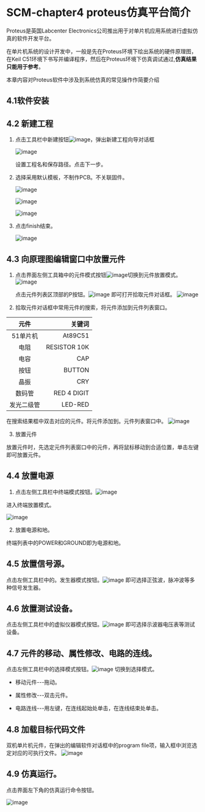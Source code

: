 # SCM-chapter4 proteus仿真平台简介

Proteus是英国Labcenter Electronics公司推出用于对单片机应用系统进行虚拟仿真的软件开发平台。

在单片机系统的设计开发中，一般是先在Proteus环境下绘出系统的硬件原理图，在Keil C51环境下书写并编译程序，然后在Proteus环境下仿真调试通过,**仿真结果只能用于参考**。

本章内容对Proteus软件中涉及到系统仿真的常见操作作简要介绍

## 4.1软件安装

## 4.2 新建工程

1. 点击工具栏中新建按钮![image](https://user-images.githubusercontent.com/113764572/192434372-96079098-6da1-4a21-838d-aa94d6e998c0.png)，弹出新建工程向导对话框

	![image](https://user-images.githubusercontent.com/113764572/192434565-7013203b-9d7a-4d12-baa0-63120e26e0fc.png)
	
	设置工程名和保存路径。点击下一步。
	
2. 选择采用默认模板，不制作PCB。不关联固件。
	
	![image](https://user-images.githubusercontent.com/113764572/192434999-ef6d0b22-3f70-4eab-bdf0-75c01ade3b13.png)
	
	![image](https://user-images.githubusercontent.com/113764572/192435074-a198e2e2-9954-46f6-b50d-362e60dd9b7f.png)
	
	![image](https://user-images.githubusercontent.com/113764572/192435158-e41d7318-3951-4d50-91e3-052f48abeb25.png)
	
3. 点击finish结束。

	![image](https://user-images.githubusercontent.com/113764572/192435217-a2ea3cf5-05b2-471e-a4b1-4450c8506a8d.png)
	
## 4.3 向原理图编辑窗口中放置元件

1. 点击界面左侧工具箱中的元件模式按钮![image](https://user-images.githubusercontent.com/113764572/192439171-336997cc-bbfa-4133-8768-4bd66ace11ab.png)切换到元件放置模式。
	![image](https://user-images.githubusercontent.com/113764572/192439931-628c4039-016f-424f-91a0-908e14b0788d.png)
	
	点击元件列表区顶部的P按钮。![image](https://user-images.githubusercontent.com/113764572/192440069-aeb629be-398b-44db-919f-4a8f25cd134b.png)
即可打开拾取元件对话框。
	![image](https://user-images.githubusercontent.com/113764572/192443357-aa3a1d48-fe8e-45c5-8d91-db3752403ec4.png)

2. 拾取元件对话框中常用元件的搜索，将元件添加到元件列表窗口。

| 元件 | 关键词     |
|:--------:| -------------:|
| 51单片机 | At89C51 |
| 电阻 |RESISTOR 10K |
| 电容 | CAP |
| 按钮| BUTTON |
| 晶振 | CRY |
| 数码管 |RED 4 DIGIT |
| 发光二级管 | LED-RED |

在搜索结果框中双击对应的元件。将元件添加到。元件列表窗口中。
![image](https://user-images.githubusercontent.com/113764572/192444632-1cc1d3f8-67e2-420e-b980-4bfb1488f818.png)

3. 放置元件

放置元件时，先选定元件列表窗口中的元件，再将鼠标移动到合适位置，单击左键即可放置元件。

## 4.4 放置电源

1. 点击左侧工具栏中终端模式按钮。![image](https://user-images.githubusercontent.com/113764572/192445411-3c5827e7-2ea1-44ee-a173-81975442b323.png)

进入终端放置模式。

![image](https://user-images.githubusercontent.com/113764572/192445565-73438419-4451-4b43-b813-c76aa8f2e828.png)

2. 放置电源和地。

终端列表中的POWER和GROUND即为电源和地。

## 4.5 放置信号源。
点击左侧工具栏中的。发生器模式按钮。![image](https://user-images.githubusercontent.com/113764572/192446196-4a2fdcac-c5e6-473c-aad0-6057608ba337.png)
即可选择正弦波，脉冲波等多种信号发生器。
## 4.6 放置测试设备。
点击左侧工具栏中的虚拟仪器模式按钮。![image](https://user-images.githubusercontent.com/113764572/192446385-9f81b984-f398-4fb9-8118-9494d9b69fe5.png)
即可选择示波器电压表等测试设备。

## 4.7 元件的移动、属性修改、电路的连线。

点击左侧工具栏中的选择模式按钮。![image](https://user-images.githubusercontent.com/113764572/192447207-512a14dd-09a8-4131-aa1a-3343dfb35387.png)
切换到选择模式。

- 移动元件---拖动。

- 属性修改---双击元件。

- 电路连线---用左键，在连线起始处单击，在连线结束处单击。

## 4.8 加载目标代码文件

双机单片机元件，在弹出的编辑软件对话框中的program file项，输入框中浏览选定对应的可执行文件。
![image](https://user-images.githubusercontent.com/113764572/192448508-7200493a-ef6a-49f7-8812-49897acd6ad2.png)

## 4.9 仿真运行。
点击界面左下角的仿真运行命令按钮。

![image](https://user-images.githubusercontent.com/113764572/192451022-c2c23f8e-49a7-49a4-98bc-6ba65bdc5327.png)

	



